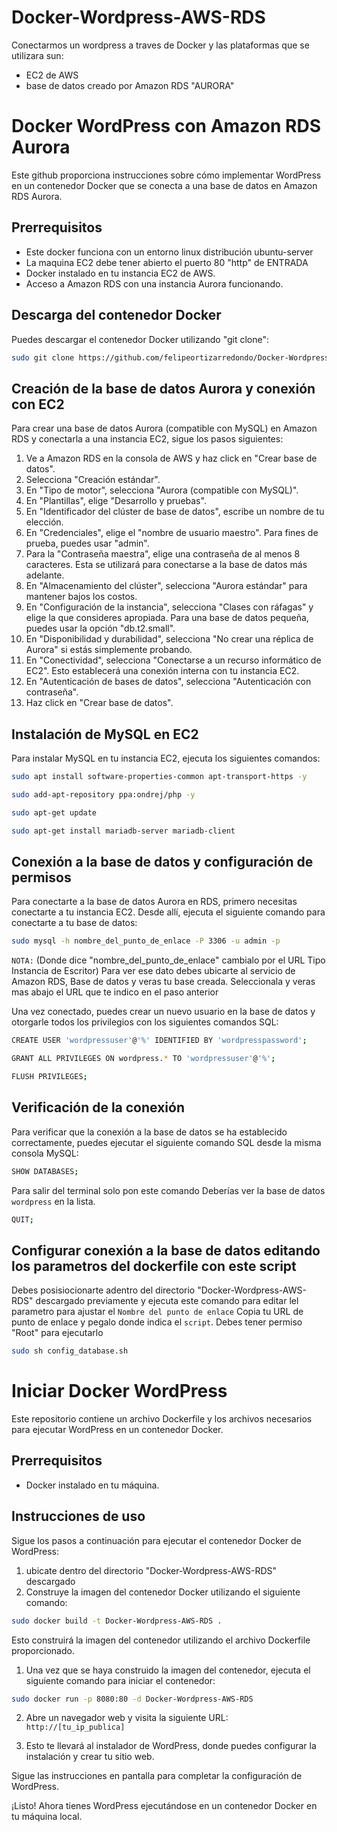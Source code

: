# Docker-Wordpress-AWS-RDS
Conectarmos un wordpress a traves de Docker y las plataformas que se utilizara sun: 
  - EC2 de AWS
  - base de datos creado por Amazon RDS "AURORA"

# Docker WordPress con Amazon RDS Aurora

Este github proporciona instrucciones sobre cómo implementar WordPress en un contenedor Docker que se conecta a una base de datos en Amazon RDS Aurora.

## Prerrequisitos

- Este docker funciona con un entorno linux distribución ubuntu-server
- La maquina EC2 debe tener abierto el puerto 80 "http" de ENTRADA
- Docker instalado en tu instancia EC2 de AWS.
- Acceso a Amazon RDS con una instancia Aurora funcionando.

## Descarga del contenedor Docker

Puedes descargar el contenedor Docker utilizando "git clone":

  ```bash
  sudo git clone https://github.com/felipeortizarredondo/Docker-Wordpress-AWS-RDS
  ```

## Creación de la base de datos Aurora y conexión con EC2

Para crear una base de datos Aurora (compatible con MySQL) en Amazon RDS y conectarla a una instancia EC2, sigue los pasos siguientes:

1. Ve a Amazon RDS en la consola de AWS y haz click en "Crear base de datos".
2. Selecciona "Creación estándar".
3. En "Tipo de motor", selecciona "Aurora (compatible con MySQL)".
4. En "Plantillas", elige "Desarrollo y pruebas".
5. En "Identificador del clúster de base de datos", escribe un nombre de tu elección.
6. En "Credenciales", elige el "nombre de usuario maestro". Para fines de prueba, puedes usar "admin".
7. Para la "Contraseña maestra", elige una contraseña de al menos 8 caracteres. Esta se utilizará para conectarse a la base de datos más adelante.
8. En "Almacenamiento del clúster", selecciona "Aurora estándar" para mantener bajos los costos.
9. En "Configuración de la instancia", selecciona "Clases con ráfagas" y elige la que consideres apropiada. Para una base de datos pequeña, puedes usar la opción "db.t2.small".
10. En "Disponibilidad y durabilidad", selecciona "No crear una réplica de Aurora" si estás simplemente probando.
11. En "Conectividad", selecciona "Conectarse a un recurso informático de EC2". Esto establecerá una conexión interna con tu instancia EC2.
12. En "Autenticación de bases de datos", selecciona "Autenticación con contraseña".
13. Haz click en "Crear base de datos".

## Instalación de MySQL en EC2

Para instalar MySQL en tu instancia EC2, ejecuta los siguientes comandos:

```bash
sudo apt install software-properties-common apt-transport-https -y
```
```bash
sudo add-apt-repository ppa:ondrej/php -y
```
```bash
sudo apt-get update
```
```bash
sudo apt-get install mariadb-server mariadb-client
```

## Conexión a la base de datos y configuración de permisos

Para conectarte a la base de datos Aurora en RDS, primero necesitas conectarte a tu instancia EC2. Desde allí, ejecuta el siguiente comando para conectarte a tu base de datos:

  ```bash
  sudo mysql -h nombre_del_punto_de_enlace -P 3306 -u admin -p
  ```

`NOTA:`
(Donde dice "nombre_del_punto_de_enlace" cambialo por el URL Tipo Instancia de Escritor)
Para ver ese dato debes ubicarte al servicio de Amazon RDS, Base de datos y veras tu base creada. Seleccionala y veras mas abajo el URL que te indico en el paso anterior


Una vez conectado, puedes crear un nuevo usuario en la base de datos y otorgarle todos los privilegios con los siguientes comandos SQL:

```bash
CREATE USER 'wordpressuser'@'%' IDENTIFIED BY 'wordpresspassword';
```
```bash
GRANT ALL PRIVILEGES ON wordpress.* TO 'wordpressuser'@'%';
```
```bash
FLUSH PRIVILEGES;
```

## Verificación de la conexión

Para verificar que la conexión a la base de datos se ha establecido correctamente, puedes ejecutar el siguiente comando SQL desde la misma consola MySQL:

  ```bash
  SHOW DATABASES;
  ```
Para salir del terminal solo pon este comando
Deberías ver la base de datos `wordpress` en la lista.

  ```bash
  QUIT;
  ```

## Configurar conexión a la base de datos editando los parametros del dockerfile con este script

Debes posisiocionarte adentro del directorio "Docker-Wordpress-AWS-RDS" descargado previamente y ejecuta este comando para editar lel parametro para ajustar el `Nombre del punto de enlace` Copia tu URL de punto de enlace y pegalo donde indica el `script`. Debes tener permiso "Root" para ejecutarlo

  ```bash
  sudo sh config_database.sh
  ```

# Iniciar Docker WordPress

Este repositorio contiene un archivo Dockerfile y los archivos necesarios para ejecutar WordPress en un contenedor Docker.

## Prerrequisitos

- Docker instalado en tu máquina.

## Instrucciones de uso

Sigue los pasos a continuación para ejecutar el contenedor Docker de WordPress:

1. ubicate dentro del directorio "Docker-Wordpress-AWS-RDS" descargado
1. Construye la imagen del contenedor Docker utilizando el siguiente comando:

  ```bash
  sudo docker build -t Docker-Wordpress-AWS-RDS .
  ```

Esto construirá la imagen del contenedor utilizando el archivo Dockerfile proporcionado.

1. Una vez que se haya construido la imagen del contenedor, ejecuta el siguiente comando para iniciar el contenedor:

  ```bash
  sudo docker run -p 8080:80 -d Docker-Wordpress-AWS-RDS
  ```

2. Abre un navegador web y visita la siguiente URL: `http://[tu_ip_publica]`

3. Esto te llevará al instalador de WordPress, donde puedes configurar la instalación y crear tu sitio web.

Sigue las instrucciones en pantalla para completar la configuración de WordPress.

¡Listo! Ahora tienes WordPress ejecutándose en un contenedor Docker en tu máquina local.

